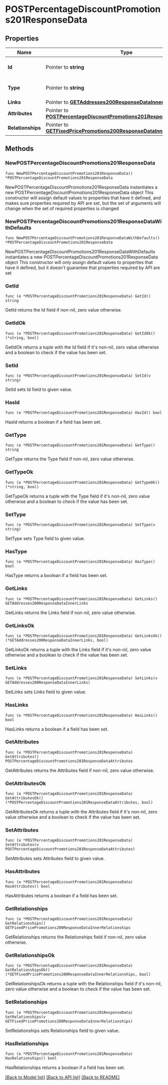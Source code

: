 # POSTPercentageDiscountPromotions201ResponseData

## Properties

Name | Type | Description | Notes
------------ | ------------- | ------------- | -------------
**Id** | Pointer to **string** | The resource&#39;s id | [optional] 
**Type** | Pointer to **string** | The resource&#39;s type | [optional] [default to "percentage_discount_promotions"]
**Links** | Pointer to [**GETAddresses200ResponseDataInnerLinks**](GETAddresses200ResponseDataInnerLinks.md) |  | [optional] 
**Attributes** | Pointer to [**POSTPercentageDiscountPromotions201ResponseDataAttributes**](POSTPercentageDiscountPromotions201ResponseDataAttributes.md) |  | [optional] 
**Relationships** | Pointer to [**GETFixedPricePromotions200ResponseDataInnerRelationships**](GETFixedPricePromotions200ResponseDataInnerRelationships.md) |  | [optional] 

## Methods

### NewPOSTPercentageDiscountPromotions201ResponseData

`func NewPOSTPercentageDiscountPromotions201ResponseData() *POSTPercentageDiscountPromotions201ResponseData`

NewPOSTPercentageDiscountPromotions201ResponseData instantiates a new POSTPercentageDiscountPromotions201ResponseData object
This constructor will assign default values to properties that have it defined,
and makes sure properties required by API are set, but the set of arguments
will change when the set of required properties is changed

### NewPOSTPercentageDiscountPromotions201ResponseDataWithDefaults

`func NewPOSTPercentageDiscountPromotions201ResponseDataWithDefaults() *POSTPercentageDiscountPromotions201ResponseData`

NewPOSTPercentageDiscountPromotions201ResponseDataWithDefaults instantiates a new POSTPercentageDiscountPromotions201ResponseData object
This constructor will only assign default values to properties that have it defined,
but it doesn't guarantee that properties required by API are set

### GetId

`func (o *POSTPercentageDiscountPromotions201ResponseData) GetId() string`

GetId returns the Id field if non-nil, zero value otherwise.

### GetIdOk

`func (o *POSTPercentageDiscountPromotions201ResponseData) GetIdOk() (*string, bool)`

GetIdOk returns a tuple with the Id field if it's non-nil, zero value otherwise
and a boolean to check if the value has been set.

### SetId

`func (o *POSTPercentageDiscountPromotions201ResponseData) SetId(v string)`

SetId sets Id field to given value.

### HasId

`func (o *POSTPercentageDiscountPromotions201ResponseData) HasId() bool`

HasId returns a boolean if a field has been set.

### GetType

`func (o *POSTPercentageDiscountPromotions201ResponseData) GetType() string`

GetType returns the Type field if non-nil, zero value otherwise.

### GetTypeOk

`func (o *POSTPercentageDiscountPromotions201ResponseData) GetTypeOk() (*string, bool)`

GetTypeOk returns a tuple with the Type field if it's non-nil, zero value otherwise
and a boolean to check if the value has been set.

### SetType

`func (o *POSTPercentageDiscountPromotions201ResponseData) SetType(v string)`

SetType sets Type field to given value.

### HasType

`func (o *POSTPercentageDiscountPromotions201ResponseData) HasType() bool`

HasType returns a boolean if a field has been set.

### GetLinks

`func (o *POSTPercentageDiscountPromotions201ResponseData) GetLinks() GETAddresses200ResponseDataInnerLinks`

GetLinks returns the Links field if non-nil, zero value otherwise.

### GetLinksOk

`func (o *POSTPercentageDiscountPromotions201ResponseData) GetLinksOk() (*GETAddresses200ResponseDataInnerLinks, bool)`

GetLinksOk returns a tuple with the Links field if it's non-nil, zero value otherwise
and a boolean to check if the value has been set.

### SetLinks

`func (o *POSTPercentageDiscountPromotions201ResponseData) SetLinks(v GETAddresses200ResponseDataInnerLinks)`

SetLinks sets Links field to given value.

### HasLinks

`func (o *POSTPercentageDiscountPromotions201ResponseData) HasLinks() bool`

HasLinks returns a boolean if a field has been set.

### GetAttributes

`func (o *POSTPercentageDiscountPromotions201ResponseData) GetAttributes() POSTPercentageDiscountPromotions201ResponseDataAttributes`

GetAttributes returns the Attributes field if non-nil, zero value otherwise.

### GetAttributesOk

`func (o *POSTPercentageDiscountPromotions201ResponseData) GetAttributesOk() (*POSTPercentageDiscountPromotions201ResponseDataAttributes, bool)`

GetAttributesOk returns a tuple with the Attributes field if it's non-nil, zero value otherwise
and a boolean to check if the value has been set.

### SetAttributes

`func (o *POSTPercentageDiscountPromotions201ResponseData) SetAttributes(v POSTPercentageDiscountPromotions201ResponseDataAttributes)`

SetAttributes sets Attributes field to given value.

### HasAttributes

`func (o *POSTPercentageDiscountPromotions201ResponseData) HasAttributes() bool`

HasAttributes returns a boolean if a field has been set.

### GetRelationships

`func (o *POSTPercentageDiscountPromotions201ResponseData) GetRelationships() GETFixedPricePromotions200ResponseDataInnerRelationships`

GetRelationships returns the Relationships field if non-nil, zero value otherwise.

### GetRelationshipsOk

`func (o *POSTPercentageDiscountPromotions201ResponseData) GetRelationshipsOk() (*GETFixedPricePromotions200ResponseDataInnerRelationships, bool)`

GetRelationshipsOk returns a tuple with the Relationships field if it's non-nil, zero value otherwise
and a boolean to check if the value has been set.

### SetRelationships

`func (o *POSTPercentageDiscountPromotions201ResponseData) SetRelationships(v GETFixedPricePromotions200ResponseDataInnerRelationships)`

SetRelationships sets Relationships field to given value.

### HasRelationships

`func (o *POSTPercentageDiscountPromotions201ResponseData) HasRelationships() bool`

HasRelationships returns a boolean if a field has been set.


[[Back to Model list]](../README.md#documentation-for-models) [[Back to API list]](../README.md#documentation-for-api-endpoints) [[Back to README]](../README.md)


